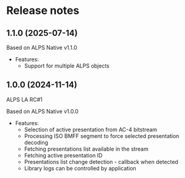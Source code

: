 # Release notes

## 1.1.0 (2025-07-14)

Based on ALPS Native v1.1.0

* Features:
  * Support for multiple ALPS objects



## 1.0.0 (2024-11-14)
ALPS LA RC#1

Based on ALPS Native v1.0.0
* Features:
  * Selection of active presentation from AC-4 bitstream
  * Processing ISO BMFF segment to force selected presentation decoding
  * Fetching presentations list available in the stream
  * Fetching active presentation ID
  * Presentations list change detection - callback when detected
  * Library logs can be controlled by application